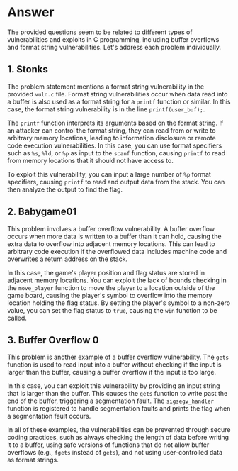 # Answer

The provided questions seem to be related to different types of vulnerabilities and exploits in C programming, including buffer overflows and format string vulnerabilities. Let's address each problem individually.

## 1. Stonks

The problem statement mentions a format string vulnerability in the provided `vuln.c` file. Format string vulnerabilities occur when data read into a buffer is also used as a format string for a `printf` function or similar. In this case, the format string vulnerability is in the line `printf(user_buf);`.

The `printf` function interprets its arguments based on the format string. If an attacker can control the format string, they can read from or write to arbitrary memory locations, leading to information disclosure or remote code execution vulnerabilities. In this case, you can use format specifiers such as `%s`, `%ld`, or `%p` as input to the `scanf` function, causing `printf` to read from memory locations that it should not have access to.

To exploit this vulnerability, you can input a large number of `%p` format specifiers, causing `printf` to read and output data from the stack. You can then analyze the output to find the flag.

## 2. Babygame01

This problem involves a buffer overflow vulnerability. A buffer overflow occurs when more data is written to a buffer than it can hold, causing the extra data to overflow into adjacent memory locations. This can lead to arbitrary code execution if the overflowed data includes machine code and overwrites a return address on the stack.

In this case, the game's player position and flag status are stored in adjacent memory locations. You can exploit the lack of bounds checking in the `move_player` function to move the player to a location outside of the game board, causing the player's symbol to overflow into the memory location holding the flag status. By setting the player's symbol to a non-zero value, you can set the flag status to `true`, causing the `win` function to be called.

## 3. Buffer Overflow 0

This problem is another example of a buffer overflow vulnerability. The `gets` function is used to read input into a buffer without checking if the input is larger than the buffer, causing a buffer overflow if the input is too large.

In this case, you can exploit this vulnerability by providing an input string that is larger than the buffer. This causes the `gets` function to write past the end of the buffer, triggering a segmentation fault. The `sigsegv_handler` function is registered to handle segmentation faults and prints the flag when a segmentation fault occurs.

In all of these examples, the vulnerabilities can be prevented through secure coding practices, such as always checking the length of data before writing it to a buffer, using safe versions of functions that do not allow buffer overflows (e.g., `fgets` instead of `gets`), and not using user-controlled data as format strings.
